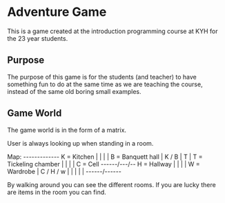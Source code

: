 # Adventure Game
This is a game created at the introduction programming course at KYH for the 23 year students.

## Purpose
The purpose of this game is for the students (and teacher) to have something fun to do at the same time as we are teaching the course, instead of the same old boring small examples.

## Game World
The game world is in the form of a matrix.

User is always looking up when standing in a room.

Map:
   -------------			K = Kitchen
   |   |   |   |			B = Banquett hall
   | K / B | T |			T = Tickeling chamber
   |   |   |   |			C = Cell
   ------/---/--			H = Hallway
   |   |   |   |			W = Wardrobe
   | C / H / w |
   |   |   |   |
   ------/------

By walking around you can see the different rooms. If you are lucky there are items in the room you can find.

